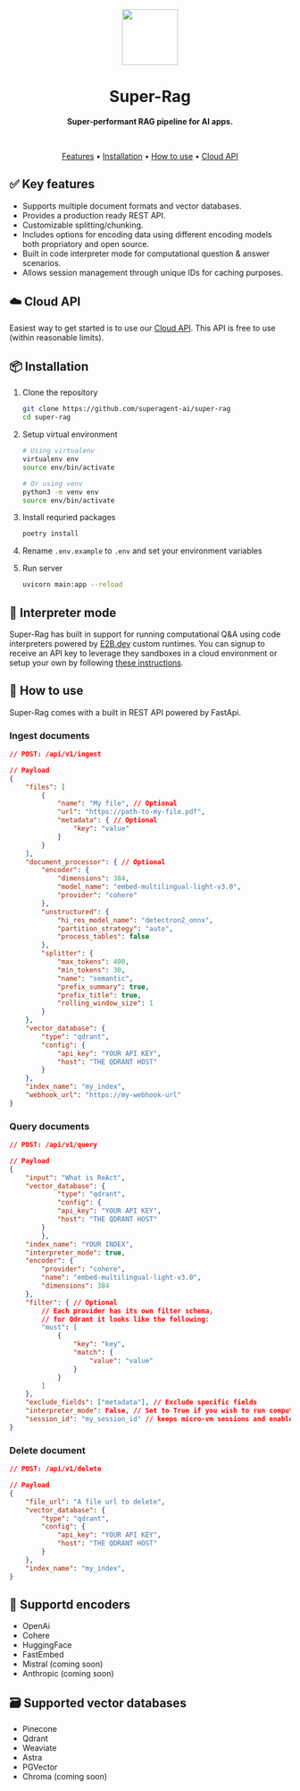 <div align="center">
	<img width="100px" src="https://github.com/homanp/superagent/assets/2464556/eb51fa38-4a2a-4c41-b348-d3c1abc04234" />
	<h1>Super-Rag</h1>
	<p>
		<b>Super-performant RAG pipeline for AI apps.</b>
	</p>
	<br>
    <p align="center">
        <a href="#-key-features">Features</a> •
        <a href="#-installation">Installation</a> •
        <a href="#-how-to-use">How to use</a> •
        <a href="#-cloud-api">Cloud API</a>
    </p>
</div>


## ✅ Key features
 - Supports multiple document formats and vector databases.
 - Provides a production ready REST API.
 - Customizable splitting/chunking.
 - Includes options for encoding data using different encoding models both propriatory and open source.
 - Built in code interpreter mode for computational question & answer scenarios.
 - Allows session management through unique IDs for caching purposes.

## ☁️ Cloud API 

Easiest way to get started is to use our [Cloud API](https://d3jvqvcd9u4534.cloudfront.net). This API is free to use (within reasonable limits).

## 📦  Installation

1. Clone the repository
    ```bash
    git clone https://github.com/superagent-ai/super-rag 
    cd super-rag 
    ```

2. Setup virtual environment
    ```bash
    # Using virtualenv 
    virtualenv env 
    source env/bin/activate 
    
    # Or using venv 
    python3 -m venv env 
    source env/bin/activate 
    ```

3. Install requried packages
    ```bash
    poetry install
    ```

4. Rename `.env.example` to `.env` and set your environment variables

5. Run server
    ```bash
    uvicorn main:app --reload
    ```
## 🤖 Interpreter mode
Super-Rag has built in support for running computational Q&A using code interpreters powered by [E2B.dev](https://e2b.dev) custom runtimes. You can signup to receive an API key to leverage they sandboxes in a cloud environment or setup your own by following [these instructions](https://github.com/e2b-dev/infra). 

## 🚀 How to use 
Super-Rag comes with a built in REST API powered by FastApi. 

### Ingest documents
```json
// POST: /api/v1/ingest

// Payload
{
    "files": [
        {
            "name": "My file", // Optional
            "url": "https://path-to-my-file.pdf",
            "metadata": { // Optional
                "key": "value"
            }
        }
    ],
    "document_processor": { // Optional
        "encoder": {
            "dimensions": 384,
            "model_name": "embed-multilingual-light-v3.0",
            "provider": "cohere"
        },
        "unstructured": {
            "hi_res_model_name": "detectron2_onnx",
            "partition_strategy": "auto",
            "process_tables": false
        },
        "splitter": {
            "max_tokens": 400,
            "min_tokens": 30,
            "name": "semantic",
            "prefix_summary": true,
            "prefix_title": true,
            "rolling_window_size": 1
        }
    },
    "vector_database": {
        "type": "qdrant",
        "config": {
            "api_key": "YOUR API KEY",
            "host": "THE QDRANT HOST"
        }
    },
    "index_name": "my_index",
    "webhook_url": "https://my-webhook-url"
}
```

### Query documents
```json
// POST: /api/v1/query

// Payload
{
    "input": "What is ReAct",
    "vector_database": {
            "type": "qdrant",
            "config": {
            "api_key": "YOUR API KEY",
            "host": "THE QDRANT HOST"
        }
        },
    "index_name": "YOUR INDEX",
    "interpreter_mode": true,
    "encoder": {
        "provider": "cohere",
        "name": "embed-multilingual-light-v3.0",
        "dimensions": 384
    },
    "filter": { // Optional
        // Each provider has its own filter schema,
        // for Qdrant it looks like the following:
        "must": [
            {
                "key": "key",
                "match": {
                    "value": "value"
                }
            }
        ]
    },
    "exclude_fields": ["metadata"], // Exclude specific fields
    "interpreter_mode": False, // Set to True if you wish to run computation Q&A with a code interpreter
    "session_id": "my_session_id" // keeps micro-vm sessions and enables caching 
}
```

### Delete document
```json
// POST: /api/v1/delete

// Payload
{
    "file_url": "A file url to delete",
    "vector_database": {
        "type": "qdrant",
        "config": {
            "api_key": "YOUR API KEY",
            "host": "THE QDRANT HOST"
        }
    },
    "index_name": "my_index",
}

```

## 🧠 Supportd encoders
- OpenAi
- Cohere
- HuggingFace
- FastEmbed
- Mistral (coming soon)
- Anthropic (coming soon)


## 🗃 Supported vector databases
- Pinecone
- Qdrant
- Weaviate
- Astra
- PGVector
- Chroma (coming soon)
